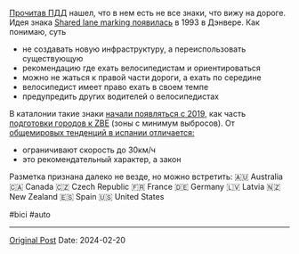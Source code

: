 [Прочитав ПДД](1928.md) нашел, что в нем есть не все знаки, что вижу на дороге. Идея знака [Shared lane marking появилась](https://en.wikipedia.org/wiki/Shared_lane_marking) в 1993 в Дэнвере. Как понимаю, суть
- не создавать новую инфраструктуру, а переиспользовать существующую
- рекомендацию где ехать велосипедистам и ориентироваться
- можно не жаться к правой части дороги, а ехать по середине
- велосипедист имеет право ехать в своем темпе
- предупредить других водителей о велосипедистах

В каталонии такие знаки [начали появляться с 2019,](https://biter.cat/2019/08/28/les-noves-zones-30-estrenen-senyalitzacio-pro-bici/) как часть [подготовки городов к ZBE](1887.md) (зоны с минимум выбросов). От [общемировых тенденций в испании отличается:](https://www.enbicipormadrid.es/2020/12/ciclocarriles-para-que-sirven-lo-que.html)
- ограничивают скорость до 30км/ч
- это рекомендательный характер, а закон

Разметка признана далеко не везде, но можно встретить:
🇦🇺 Australia
🇨🇦 Canada
🇨🇿 Czech Republic
🇫🇷 France
🇩🇪 Germany
🇱🇻 Latvia
🇳🇿 New Zealand
🇪🇸 Spain
🇺🇸 United States

#bici #auto

---
[Original Post](https://t.me/lev2tarragona/1932)
Date: 2024-02-20
